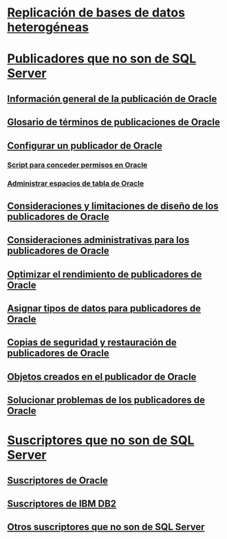# [Replicación de bases de datos heterogéneas](heterogeneous-database-replication.md)  
# [Publicadores que no son de SQL Server](non-sql-server-publishers.md)  
## [Información general de la publicación de Oracle](oracle-publishing-overview.md)  
## [Glosario de términos de publicaciones de Oracle](glossary-of-terms-for-oracle-publishing.md)  
## [Configurar un publicador de Oracle](configure-an-oracle-publisher.md)  
### [Script para conceder permisos en Oracle](script-to-grant-oracle-permissions.md)  
### [Administrar espacios de tabla de Oracle](manage-oracle-tablespaces.md)  
## [Consideraciones y limitaciones de diseño de los publicadores de Oracle](design-considerations-and-limitations-for-oracle-publishers.md)  
## [Consideraciones administrativas para los publicadores de Oracle](administrative-considerations-for-oracle-publishers.md)  
## [Optimizar el rendimiento de publicadores de Oracle](performance-tuning-for-oracle-publishers.md)  
## [Asignar tipos de datos para publicadores de Oracle](data-type-mapping-for-oracle-publishers.md)  
## [Copias de seguridad y restauración de publicadores de Oracle](backup-and-restore-for-oracle-publishers.md)  
## [Objetos creados en el publicador de Oracle](objects-created-on-the-oracle-publisher.md)  
## [Solucionar problemas de los publicadores de Oracle](troubleshooting-oracle-publishers.md)  
# [Suscriptores que no son de SQL Server](non-sql-server-subscribers.md)  
## [Suscriptores de Oracle](oracle-subscribers.md)  
## [Suscriptores de IBM DB2](ibm-db2-subscribers.md)  
## [Otros suscriptores que no son de SQL Server](other-non-sql-server-subscribers.md)  

